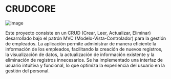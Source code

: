 # CRUDCORE
![image](https://github.com/user-attachments/assets/f2a05934-bda1-4476-abe2-71cc1ad1cd7a)

Este proyecto consiste en un CRUD (Crear, Leer, Actualizar, Eliminar) desarrollado bajo el patrón MVC (Modelo-Vista-Controlador) para la gestión de empleados. La aplicación permite administrar de manera eficiente la información de los empleados, facilitando la creación de nuevos registros, la visualización de datos, la actualización de información existente y la eliminación de registros innecesarios. Se ha implementado una interfaz de usuario intuitiva y funcional, lo que optimiza la experiencia del usuario en la gestión del personal.
